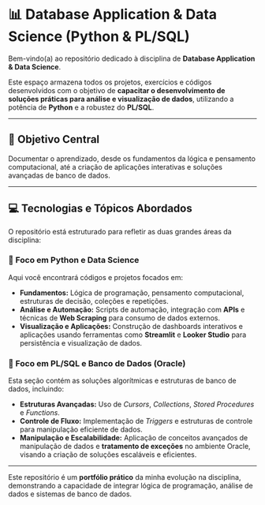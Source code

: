 # 📊 Database Application & Data Science (Python & PL/SQL)

Bem-vindo(a) ao repositório dedicado à disciplina de **Database Application & Data Science**.

Este espaço armazena todos os projetos, exercícios e códigos desenvolvidos com o objetivo de **capacitar o desenvolvimento de soluções práticas para análise e visualização de dados**, utilizando a potência de **Python** e a robustez do **PL/SQL**.

---

## 🎯 Objetivo Central

Documentar o aprendizado, desde os fundamentos da lógica e pensamento computacional, até a criação de aplicações interativas e soluções avançadas de banco de dados.

---

## 💻 Tecnologias e Tópicos Abordados

O repositório está estruturado para refletir as duas grandes áreas da disciplina:

### 🐍 Foco em Python e Data Science
Aqui você encontrará códigos e projetos focados em:

* **Fundamentos:** Lógica de programação, pensamento computacional, estruturas de decisão, coleções e repetições.
* **Análise e Automação:** Scripts de automação, integração com **APIs** e técnicas de **Web Scraping** para consumo de dados externos.
* **Visualização e Aplicações:** Construção de dashboards interativos e aplicações usando ferramentas como **Streamlit** e **Looker Studio** para persistência e visualização de dados.

### 💾 Foco em PL/SQL e Banco de Dados (Oracle)
Esta seção contém as soluções algorítmicas e estruturas de banco de dados, incluindo:

* **Estruturas Avançadas:** Uso de *Cursors*, *Collections*, *Stored Procedures* e *Functions*.
* **Controle de Fluxo:** Implementação de *Triggers* e estruturas de controle para manipulação eficiente de dados.
* **Manipulação e Escalabilidade:** Aplicação de conceitos avançados de manipulação de dados e **tratamento de exceções** no ambiente Oracle, visando a criação de soluções escaláveis e eficientes.

---

Este repositório é um **portfólio prático** da minha evolução na disciplina, demonstrando a capacidade de integrar lógica de programação, análise de dados e sistemas de banco de dados.
